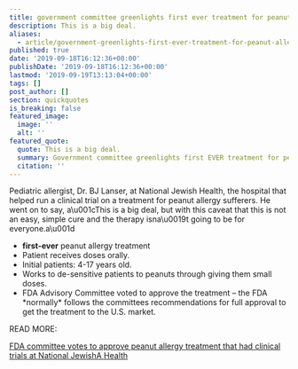 ```yaml
---
title: government committee greenlights first ever treatment for peanut allergies.
description: This is a big deal.
aliases:
  - article/government-greenlights-first-ever-treatment-for-peanut-allergies/
published: true
date: '2019-09-18T16:12:36+00:00'
publishDate: '2019-09-18T16:12:36+00:00'
lastmod: '2019-09-19T13:13:04+00:00'
tags: []
post_author: []
section: quickquotes
is_breaking: false
featured_image:
  image: ''
  alt: ''
featured_quote:
  quote: This is a big deal.
  summary: Government committee greenlights first EVER treatment for peanut allergies.
  citation: ''
---
```

Pediatric allergist, Dr. BJ Lanser, at National Jewish Health, the hospital that helped run a clinical trial on a treatment for peanut allergy sufferers. He went on to say, a\\u001cThis is a big deal, but with this caveat that this is not an easy, simple cure and the therapy isna\\u0019t going to be for everyone.a\\u001d

*   **first-ever** peanut allergy treatment
*   Patient receives doses orally.
*   Initial patients: 4-17 years old.
*   Works to de-sensitive patients to peanuts through giving them small doses.
*   FDA Advisory Committee voted to approve the treatment – the FDA \*normally\* follows the committees recommendations for full approval to get the treatment to the U.S. market.

READ MORE:

[FDA committee votes to approve peanut allergy treatment that had clinical trials at National JewishA Health](\"https://kdvr.com/2019/09/16/fda-committee-votes-to-approve-peanut-allergy-treatment-that-had-clinical-trials-at-national-jewish-health/\")